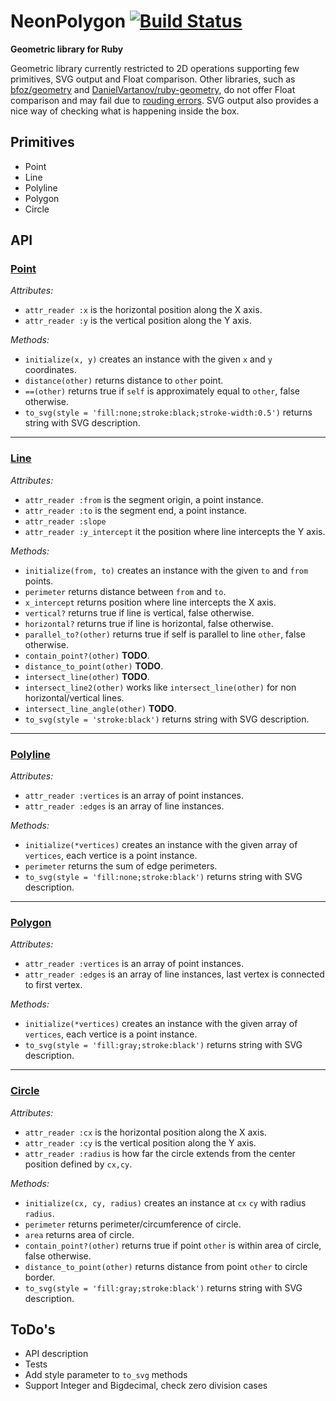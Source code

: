 # NeonPolygon [![Build Status](https://travis-ci.com/Maumagnaguagno/NeonPolygon.svg?token=a1y1UzqtYCxXazSreSDC)](https://travis-ci.com/Maumagnaguagno/NeonPolygon)
**Geometric library for Ruby**

Geometric library currently restricted to 2D operations supporting few primitives, SVG output and Float comparison.
Other libraries, such as [bfoz/geometry](https://github.com/bfoz/geometry) and [DanielVartanov/ruby-geometry](https://github.com/DanielVartanov/ruby-geometry), do not offer Float comparison and may fail due to [rouding errors](http://floating-point-gui.de/).
SVG output also provides a nice way of checking what is happening inside the box.

## Primitives
- Point
- Line
- Polyline
- Polygon
- Circle

## API

### [Point](src/Point.rb)
*Attributes:*
- ``attr_reader :x`` is the horizontal position along the X axis.
- ``attr_reader :y`` is the vertical position along the Y axis.

*Methods:*
- ``initialize(x, y)`` creates an instance with the given ``x`` and ``y`` coordinates.
- ``distance(other)`` returns distance to ``other`` point.
- ``==(other)`` returns true if ``self`` is approximately equal to ``other``, false otherwise.
- ``to_svg(style = 'fill:none;stroke:black;stroke-width:0.5')`` returns string with SVG description.

---

### [Line](src/Line.rb)
*Attributes:*
- ``attr_reader :from`` is the segment origin, a point instance.
- ``attr_reader :to`` is the segment end, a point instance.
- ``attr_reader :slope``
- ``attr_reader :y_intercept`` it the position where line intercepts the Y axis.

*Methods:*
- ``initialize(from, to)`` creates an instance with the given ``to`` and ``from`` points.
- ``perimeter`` returns distance between ``from`` and ``to``.
- ``x_intercept`` returns position where line intercepts the X axis.
- ``vertical?`` returns true if line is vertical, false otherwise.
- ``horizontal?`` returns true if line is horizontal, false otherwise.
- ``parallel_to?(other)`` returns true if self is parallel to line ``other``, false otherwise.
- ``contain_point?(other)`` **TODO**.
- ``distance_to_point(other)`` **TODO**.
- ``intersect_line(other)`` **TODO**.
- ``intersect_line2(other)`` works like ``intersect_line(other)`` for non horizontal/vertical lines.
- ``intersect_line_angle(other)`` **TODO**.
- ``to_svg(style = 'stroke:black')`` returns string with SVG description.

---

### [Polyline](src/Polyline.rb)
*Attributes:*
- ``attr_reader :vertices`` is an array of point instances.
- ``attr_reader :edges`` is an array of line instances.

*Methods:*
- ``initialize(*vertices)`` creates an instance with the given array of ``vertices``, each vertice is a point instance.
- ``perimeter`` returns the sum of edge perimeters.
- ``to_svg(style = 'fill:none;stroke:black')`` returns string with SVG description.

---

### [Polygon](src/Polygon.rb)
*Attributes:*
- ``attr_reader :vertices`` is an array of point instances.
- ``attr_reader :edges`` is an array of line instances, last vertex is connected to first vertex.

*Methods:*
- ``initialize(*vertices)`` creates an instance with the given array of ``vertices``, each vertice is a point instance.
- ``to_svg(style = 'fill:gray;stroke:black')`` returns string with SVG description.

---

### [Circle](src/Circle.rb)
*Attributes:*
- ``attr_reader :cx`` is the horizontal position along the X axis.
- ``attr_reader :cy`` is the vertical position along the Y axis.
- ``attr_reader :radius`` is how far the circle extends from the center position defined by ``cx,cy``.

*Methods:*
- ``initialize(cx, cy, radius)`` creates an instance at ``cx`` ``cy`` with radius ``radius``.
- ``perimeter`` returns perimeter/circumference of circle.
- ``area`` returns area of circle.
- ``contain_point?(other)`` returns true if point ``other`` is within area of circle, false otherwise.
- ``distance_to_point(other)`` returns distance from point ``other`` to circle border.
- ``to_svg(style = 'fill:gray;stroke:black')`` returns string with SVG description.

## ToDo's
- API description
- Tests
- Add style parameter to ``to_svg`` methods
- Support Integer and Bigdecimal, check zero division cases